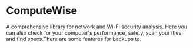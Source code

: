 # ComputeWise
A comprehensive library for network and Wi-Fi security analysis. Here you can also check for your computer's performance, safety, scan your ifles and find specs.There are some features for backups to.
